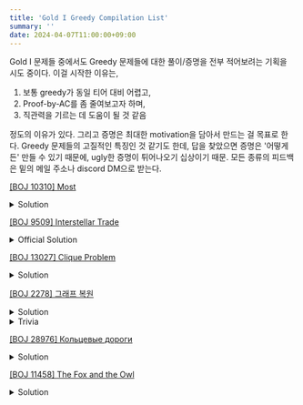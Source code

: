 ```yaml
---
title: 'Gold I Greedy Compilation List'
summary: ''
date: 2024-04-07T11:00:00+09:00
---
```


Gold I 문제들 중에서도 Greedy 문제들에 대한 풀이/증명을 전부 적어보려는 기획을 시도 중이다. 이걸 시작한 이유는,
1. 보통 greedy가 동일 티어 대비 어렵고,
2. Proof-by-AC를 좀 줄여보고자 하며,
3. 직관력을 기르는 데 도움이 될 것 같음

정도의 이유가 있다. 그리고 증명은 최대한 motivation을 담아서 만드는 걸 목표로 한다. Greedy 문제들의 고질적인 특징인 것 같기도 한데, 답을 찾았으면 증명은 '어떻게든' 만들 수 있기 때문에, ugly한 증명이 튀어나오기 십상이기 때문. 모든 종류의 피드백은 밑의 메일 주소나 discord DM으로 받는다.

[[BOJ 10310] Most](https://boj.kr/10310)
<details>
<summary>Solution</summary>
각 칸을 land와 water라고 부르자. 왼쪽의 어느 land과 오른쪽의 어느 land 하나를 잡아 이 둘을 잇는 경로를 생각하자. 이것이 최적해라고 하자. 만약 경로 중간에 새로운 land를 거치는 경우, 시작점이나 끝점 중 하나를 그 land로 바꾸면 더 짧은 경로가 나오므로, 최적해는 시작점과 끝점을 제외하면 모두 river를 지나는 경로이다. 또한 왼쪽 land의 좌표를 $(x_1, y_1)$이라 하고, 오른쪽을 $(x_2, y_2)$라고 하면, 두 지점을 잇는 최단경로로 다리를 메우는 것이 최적이다. 이 때 필요한 bridge의 개수는 $|x_1-x_2|+|y_1-y_2|-1$개이다.

문제의 조건 상, river의 left boundary 전체가 right boundary보다 왼쪽이므로, 항상 $x_1 \leq x_2$이며, 또한 $x_1$은 $y=y_1$ row의 river 바로 왼쪽 land, $x_2$는 $y=y_2$ row의 river 바로 오른쪽 land일 때 최적임을 알 수 있다. 따라서 $y_1 \leq y_2$인 case와 $y_1 > y_2$인 case를 분리해서 각각 계산해주면 되며, 이는 입력을 한 줄씩 받으면서 left boundary 칸들의 $x+y$ 최댓값, right boundary 칸들의 $y-x$ 최댓값을 관리해나가면 된다. 즉 $i$번째 row를 처리할 때 $1$번째부터 $i-1$번째 row의 값과 계산을 합치는 것이다.
</details>

[[BOJ 9509] Interstellar Trade](https://boj.kr/9509)
<details>
<summary>Official Solution</summary>
공식 정답 코드가 있어서, 코드를 보고 내가 해석한 결과를 적는다. 다른 해석이 있다면 모르겠는데, 개인적으로는 하늘에서 뚝 떨어진 motivation처럼 느껴진다.

WLOG $x_1 \leq x_2 \leq \ldots \leq x_n$라고 하자. 웜홀의 양 끝 점이 $a \leq b$라고 하자. $k$를 $x_k \leq \frac{x_1+x_n}{2}$인 최댓값으로 정의하자. 이 때, 이 문제의 답은 $\max(x_k-x_1, x_n-x_{k+1})$임을 증명할 것이다. WLOG $x_k-x_1 \geq x_n-x_{k+1}$라고 가정한다.

- 이 답을 가지는 웜홀 배치가 존재함을 먼저 보인다. $a = \frac{x_1+x_k}{2}$, $b = \frac{x_{k+1}+x_n}{2}$로 두면 된다. 그러면 $x_1 \Leftrightarrow x_k$의 이동이 최대 거리를 가지는 이동이 됨을 쉽게 보일 수 있다.

- 또한 이 값보다 최대 거리가 작아질 수 있는 웜홀 배치가 없음을 보이자. $a \geq \frac{x_1+x_n}{2}$이거나 $b \leq \frac{x_1+x_n}{2}$인 경우 반드시 이동 거리가 $\frac{x_1+x_n}{2} > x_k-x_1$ 이상이 되는 점 pair가 생기므로 불가능하다. 따라서 $a \leq \frac{x_1+x_n}{2} \leq b$이고, $x_1 \Leftrightarrow x_k$의 이동 거리가 짧아져야 하므로, 이들은 반드시 웜홀을 통한 이동으로 이득을 보아야 한다. 즉 $x_k-a \geq b-x_k$도 성립. 그러나 이 경우 $x_k \Leftrightarrow x_n$ 이동이 웜홀로 볼 수 있는 이동 거리의 이득이 사라지므로, $x_n-x_k \geq \frac{x_1+x_n}{2}$여서 모순.
</details>

[[BOJ 13027] Clique Problem](https://boj.kr/13027)
<details>
<summary>Solution</summary>
WLOG $x$ 기준으로 점들이 정렬되어있음을 가정한다. 부분그래프 $C$가 고른 index들이 $i_1 < i_2 < \ldots < i_{|C|}$라고 하자. 핵심적인 관찰은 $w_{i_k} + w_{i_{k+1}} \leq x_{i_{k+1}}-x_{i_k}$가 $1 \leq k < |C|$에 대해서 성립하기만 하면 임의의 두 점이 연결될 조건이 만족된다는 것이다. 그러므로 순서대로 점들을 읽어나갈 때 가장 마지막으로 $C$에 포함시키기로 한 점만 확인하면 되므로, dp를 적용할 수 있다. 마지막으로 $C$에 포함된 점이 $j$이고 현재 보는 점이 $i > j$일 때 연결 조건은 $x_j+w_j \leq x_i-w_i$이므로, LIS 문제와 비슷하게 접근이 가능하다.

`dp[i]`를 $i$를 마지막으로 포함하는 부분그래프의 최대 크기로 정의하고, `lb[i]`를 $dp[j]=i$인 $1 \leq j \leq i$ 중 $x_j+w_j$의 최솟값으로 정의하자. LIS를 풀 때처럼 $i$번째 점을 처리할 때 $x_i-w_i$에 대한 `upper_bound` 위치의 값과 $x_i+w_i$ 중 더 작은 값으로 갱신하는 작업을 반복하면 $lb$의 monotonicity가 항상 유지된다. 왜냐하면 $x_j+w_j \leq x_i-w_i < x_i+w_i$가 성립하기 때문.
</details>

[[BOJ 2278] 그래프 복원](https://boj.kr/2278)
<details>
<summary>Solution</summary>
지문에는 명시되어 있지 않으나, 복원한 그래프에 multiedge가 있으면 WA로 처리된다고 한다. 다만 이러한 점을 제외하더라도, 복원 가능하다면 multiedge가 없는 그래프로도 복원이 가능함으로 이러한 경우만 고려하자.

먼저 자명한 경우부터 고려한다. 최단거리는 metric이므로, metric의 조건이 만족되지 않는 input은 미리 복원 불가능 판정을 내려둬야 한다. 입력으로 주어지는 $i$와 $j$ 사이의 최단거리를 $d_{ij}$라고 쓰자. 여기서 가능한 모든 조합 $1 \leq i, j, k \leq n$에 대해 $d_{ij} > d_{ik} + d_{kj}$인 경우가 존재하면 항상 복원 불가능이다.

이제는 위의 조건을 만족하는 입력만 고려할 수 있다. 이 경우, $1 \leq i < j \leq n$인 모든 정점 쌍에 대해 $i$와 $j$ 사이에 $d_{ij}$ 길이의 간선이 있는 그래프는 항상 조건을 만족한다. 이 그래프의 간선 집합을 $E$라고 하자. 그러나 이 경우 $|E| = \binom{n}{2}$로 비효율적이다. 따라서 조건을 만족하는 그래프 중 간선 개수가 최소인 그래프를 떠올리는 것이 motivation이 될 수 있겠다. 이 때의 간선 집합을 $E_{opt}$라고 정의하자.

또한 다음 알고리즘에 따라 얻어지는 $E$의 subset $E'$을 생각하자.
```
Sort E by non-decreasing weight
E' = {}
for (u, v) in E:
    if d_uv > (distance between u and v in E'):
        add (u, v) to E
return E'
```

목표는 $|E'| = |E_{opt}|$임을 보이는 것이다. 귀류법으로 $|E'| > |E_{opt}|$라고 하자. 그러면 $(E' \setminus E_{opt}) \neq \emptyset$이고, 이 중 weight이 최소인 간선을 $(u, v)$라 하자. $E_{opt}$에 의해서도 $u$와 $v$ 사이의 최단거리가 $d_{uv}$여야 하므로, 어떤 정점 $w \neq u, v$가 존재하여 $d_{uw}+d_{wv} = d_{uv}$를 만족한다. 간선의 weight이 항상 양수이므로, 위 알고리즘은 $(u, w)$와 $(w, v)$를 $(u, v)$보다 먼저 처리했을 것이고, 따라서 $(u, v)$가 처리되는 시점에는 이미 $u \Leftrightarrow w$를 $d_{uw}$의 거리로, $w \Leftrightarrow v$를 $d_{wv}$의 거리로 이동하는 방법이 모두 존재했다는 뜻이다. 즉 if 조건이 실행될 수 없으므로, $(u, v) \in E'$임에 모순.

그러므로 위의 알고리즘으로 만들어진 $|E'|$이 곧 문제의 답이기도 하다.
</details>

<details>
<summary>Trivia</summary>

Undirected weighted graph $G$가 주어졌을 때, subgraph $H$ 위에서의 거리가 $G$ 위에서의 거리를 $t$-approximate할 때 $H$를 $G$의 $t$-spanner라고 부른다. 그러므로 $H$의 edge size를 최대한 줄일 수 있다면, 이는 곧 그래프 위의 metric을 효율적으로 표현할 수 있다는 뜻이다. $k \geq 2$인 integer $k$에 대해, $O(n^{1+1/k})$의 edge size를 갖는 $(2k-1)$-spanner가 존재함이 알려져 있고, 이것이 Erdos girth conjecture가 성립할 때 optimal임도 알려져 있다. [이 논문](https://www.researchgate.net/publication/220452641_On_Sparse_Spanners_of_Weighted_Graphs)이 그러한 $t$-spanner를 찾는 방법을 알려주는데, 실제로 $E'$을 구하는 위의 코드는 이 논문에서 제시된 $t=1$일 때의 $t$-spanner를 구하는 방법이기도 하다. Optimality에 관해서는 [이거](https://www.cs.jhu.edu/~baruch/teaching/600.427/Papers/oracle-STOC-try.pdf)를 참조해봐도 좋겠다.
</details>

[[BOJ 28976] Кольцевые дороги](https://boj.kr/28976)
<details>
<summary>Solution</summary>
문제의 notation을 따라, 어떤 쿼리의 각을 $(a, b)$로 두자. 이 때 최적해의 후보가 될 수 있는 도로는 $b$의 바로 오른쪽 혹은 바로 왼쪽 도로 2개뿐임을 보이면 된다. 즘명은 매우 간단한데, 내가 바깥쪽 반지름 $r_2$에서 이동하는 각을 $\theta$만큼 아낄 수 있다면 안쪽 반지름 $r_1 < r_2$에서 이동할 각은 길어져야 $\theta$뿐이기 때문이다.
</details>

[[BOJ 11458] The Fox and the Owl](https://boj.kr/11458)
<details>
<summary>Solution</summary>
문제를 처음 봤을 때 접근할 만한 방식으로 증명을 써 보겠다. $S(x)$를 $x \geq 0$에 대해 $x$의 $10$진법 표현의 자릿수 합으로 정의하자. 또한 $|x|$를 10진법 표현에서의 자릿수라고 하자.

먼저 입력이 양이 아닌 정수 $-n$ $(n \geq 0)$이라고 하자. 이 경우 문제를 다시 쓰면 $n < m$이고 $S(m) = S(n)+1$인 최소의 $m$을 찾는 문제가 된다. $n = \overline{ab99\dots9}$ ($b$는 $9$가 아닌 단일 자릿수를 의미) 그러면 $m = \overline{a(b+1)99\dots9}$가 답이 되는데, 증명은... 이게 충분한 설명일지는 모르겠으나, 가능한 답의 후보를 순서대로 $n+1$, $n+2$, $\dots$처럼 생각했을 때 이 $m$값이 이전에 나오는 수들은 자릿수의 합이 $S(n)+1$일리가 없기 때문이다. 여기서 사용한 notation은 모든 자릿수가 $9$일 때 약간 애매해지는데, $b=0$으로 두고 생각하면 된다. 즉 입력이 $-99$라면 답은 $-199$라는 의미.

이제 입력이 양의 정수일 때가 핵심이다. 먼저 답이 음수가 되지 않는 입력만을 생각해보자. 입력 $n$과 답 $m$에 대해 $0 < m < n$이므로, 이들은 항상 $n = \overline{abc}$, $m = \overline{ab'c'}$과 같이 표현된다. $b$와 $b'$은 단일 자릿수이고 $b'<b$를 만족하며, 편의 상 $|n|=|m|$이되 $m$은 leading zero를 가질 수도 있다고 하자. 만약 $0 \leq b' \leq b-2$인 $m$이 조건을 만족한다면, $b' = b-1$로 두고 $c'$에서 적절히 $0$이 아닌 자릿수들을 감소시키는 작업이 항상 가능하므로 ($S(c') \geq S(c)+2 \geq 0$이기 때문), 최대인 $m$은 항상 $b' = b-1$을 만족한다.

그러므로 $m > 0$이라면 $S(c') = S(c)+2$인데, 따라서 $S(c) \leq 9|c|-2$여야 한다. 우리는 $b$의 위치를 최대한 뒤쪽(least sig)으로 가져가기를 원하므로, $n$을 least significant digit부터 읽어가면서 $S(c) \geq 9|c|-2$가 되는 최소의 $|c|$를 알아냈다고 하자 (존재한다고 치자). 이제 $|c|+1$번째 least significant digit부터 볼 때 $0$이 아닌 최초의 자릿수가 $b$가 될 수 있는 최적의 위치이고, $m = \overline{ab'c'}$에서 $b'=b-1$의 위치와 자릿수까지 결정되었다면 $|c'|$개의 남은 자릿수에 $S(c')=S(c)+2$ 조건을 만족시키는 것은 greedy하게 큰 자릿수를 $9$로 먼저 채워나가는 방식으로 해결 가능.

이 방법의 예외는 다음 두 가지이다: $n = 799$여서 최소의 $|c| = |n|$인 경우나, 아니면 $n = 989$ 같은 수여서 $S(c) \leq 9|c|-2$인 $|c|$가 존재하지 않는 경우이다. 이 경우는 맨 처음에 했던 가정, $m > 0$이라는 조건이 깨지는 경우이다. 그러므로 답이 $-m$ $(m \geq 0)$이라고 두면, 이제는 $n$과 $m$의 대소 관계 없이 $S(m) = S(n)+1$인 최소의 $m$을 찾는 문제가 된다. 이건 방금 전에 $c'$을 구성하는 greedy와 상황이 완전히 똑같으므로, 증명 끝.
</details>
